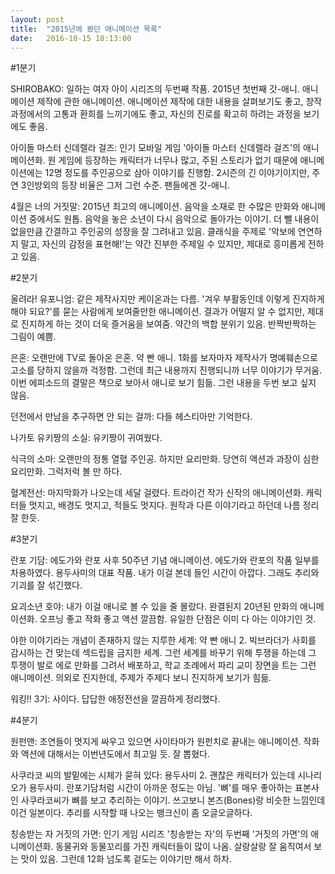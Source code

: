 ```yaml
---
layout: post
title:  "2015년에 봤던 애니메이션 목록"
date:   2016-10-15 18:13:00
---
```


#1분기

SHIROBAKO: 일하는 여자 아이 시리즈의 두번째 작품. 2015년 첫번째 갓-애니. 애니메이션 제작에 관한 애니메이션. 애니메이션 제작에 대한 내용을 살펴보기도 좋고, 창작 과정에서의 고통과 환희를 느끼기에도 좋고, 자신의 진로를 확고히 하려는 과정을 보기에도 좋음.

아이돌 마스터 신데렐라 걸즈: 인기 모바일 게임 '아이돌 마스터 신데렐라 걸즈'의 애니메이션화. 원 게임에 등장하는 캐릭터가 너무나 많고, 주된 스토리가 없기 때문에 애니메이션에는 12명 정도를 주인공으로 삼아 이야기를 진행함. 2시즌의 긴 이야기이지만, 주연 3인방외의 등장 비율은 그저 그런 수준. 팬들에겐 갓-애니.

4월은 너의 거짓말: 2015년 최고의 애니메이션. 음악을 소재로 한 수많은 만화와 애니메이션 중에서도 원톱. 음악을 놓은 소년이 다시 음악으로 돌아가는 이야기. 더 뺄 내용이 없을만큼 간결하고 주인공의 성장을 잘 그려내고 있음. 클래식을 주제로 '악보에 연연하지 말고, 자신의 감정을 표현해!'는 약간 진부한 주제일 수 있지만, 제대로 흥미롭게 전하고 있음.

#2분기

울려라! 유포니엄: 같은 제작사지만 케이온과는 다름. '겨우 부활동인데 이렇게 진지하게 해야 되요?'를 묻는 사람에게 보여줄만한 애니메이션. 결과가 어떨지 알 수 없지만, 제대로 진지하게 하는 것이 더욱 즐거움을 보여줌. 약간의 백합 분위기 있음. 반짝반짝하는 그림이 예쁨.

은혼: 오랜만에 TV로 돌아온 은혼. 약 빤 애니. 1화를 보자마자 제작사가 명예훼손으로 고소를 당하지 않을까 걱정함. 그런데 최근 내용까지 진행되니까 너무 이야기가 무거움. 이번 에피소드의 결말은 책으로 보아서 애니로 보기 힘듦. 그런 내용을 두번 보고 싶지 않음.

던전에서 만남을 추구하면 안 되는 걸까: 다들 헤스티아만 기억한다.

나가토 유키짱의 소실: 유키짱이 귀여웠다.

식극의 소마: 오랜만의 정통 열혈 주인공. 하지만 요리만화. 당연히 액션과 과장이 심한 요리만화. 그럭저럭 볼 만 하다.

혈계전선: 마지막화가 나오는데 세달 걸렸다. 트라이건 작가 신작의 애니메이션화. 캐릭터들 멋지고, 배경도 멋지고, 적들도 멋지다. 원작과 다른 이야기라고 하던데 나름 정리 잘 한듯.

#3분기

란포 기담: 에도가와 란포 사후 50주년 기념 애니메이션. 에도가와 란포의 작품 일부를 차용하였다. 용두사미의 대표 작품. 내가 이걸 본데 들인 시간이 아깝다. 그래도 추리와 기괴를 잘 섞긴했다.

요괴소년 호야: 내가 이걸 애니로 볼 수 있을 줄 몰랐다. 완결된지 20년된 만화의 애니메이션화. 오프닝 좋고 작화 좋고 액션 깔끔함. 유일한 단점은 이미 다 아는 이야기인 것.

야한 이야기라는 개념이 존재하지 않는 지루한 세계: 약 빤 애니 2. 빅브라더가 사회를 감시하는 건 맞는데 섹드립을 금지한 세계. 그런 세계를 바꾸기 위해 투쟁을 하는데 그 투쟁이 발로 에로 만화를 그려서 배포하고, 학교 조례에서 파리 교미 장면을 트는 그런 애니메이션. 의외로 진지한데, 주제가 주제다 보니 진지하게 보기가 힘듦.

워킹!! 3기: 사이다. 답답한 애정전선을 깔끔하게 정리했다.

#4분기

원펀맨: 조연들이 멋지게 싸우고 있으면 사이타마가 원펀치로 끝내는 애니메이션. 작화와 액션에 대해서는 이번년도에서 최고일 듯. 잘 뽑혔다.

사쿠라코 씨의 발밑에는 시체가 묻혀 있다: 용두사미 2. 괜찮은 캐릭터가 있는데 시나리오가 용두사미. 란포기담처럼 시간이 아까운 정도는 아님. '뼈'를 매우 좋아하는 표본사인 사쿠라코씨가 뼈를 보고 추리하는 이야기. 쓰고보니 본즈(Bones)랑 비슷한 느낌인데 이건 일본이다. 추리를 시작할 때 나오는 뱅크신이 좀 오글오글하다.

칭송받는 자 거짓의 가면: 인기 게임 시리즈 '칭송받는 자'의 두번째 '거짓의 가면'의 애니메이션화. 동물귀와 동물꼬리를 가진 캐릭터들이 많이 나옴. 살랑살랑 잘 움직여서 보는 맛이 있음. 그런데 12화 넘도록 겉도는 이야기만 해서 하차.
